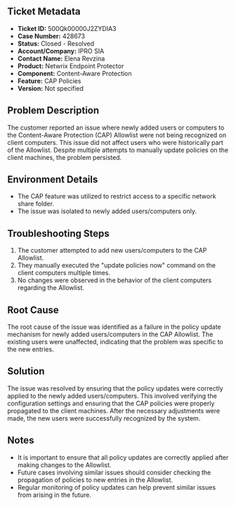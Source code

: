 ## Ticket Metadata
- **Ticket ID:** 500Qk00000J2ZYDIA3
- **Case Number:** 428673
- **Status:** Closed - Resolved
- **Account/Company:** IPRO SIA
- **Contact Name:** Elena Revzina
- **Product:** Netwrix Endpoint Protector
- **Component:** Content-Aware Protection
- **Feature:** CAP Policies
- **Version:** Not specified

## Problem Description
The customer reported an issue where newly added users or computers to the Content-Aware Protection (CAP) Allowlist were not being recognized on client computers. This issue did not affect users who were historically part of the Allowlist. Despite multiple attempts to manually update policies on the client machines, the problem persisted.

## Environment Details
- The CAP feature was utilized to restrict access to a specific network share folder.
- The issue was isolated to newly added users/computers only.

## Troubleshooting Steps
1. The customer attempted to add new users/computers to the CAP Allowlist.
2. They manually executed the "update policies now" command on the client computers multiple times.
3. No changes were observed in the behavior of the client computers regarding the Allowlist.

## Root Cause
The root cause of the issue was identified as a failure in the policy update mechanism for newly added users/computers in the CAP Allowlist. The existing users were unaffected, indicating that the problem was specific to the new entries.

## Solution
The issue was resolved by ensuring that the policy updates were correctly applied to the newly added users/computers. This involved verifying the configuration settings and ensuring that the CAP policies were properly propagated to the client machines. After the necessary adjustments were made, the new users were successfully recognized by the system.

## Notes
- It is important to ensure that all policy updates are correctly applied after making changes to the Allowlist.
- Future cases involving similar issues should consider checking the propagation of policies to new entries in the Allowlist.
- Regular monitoring of policy updates can help prevent similar issues from arising in the future.